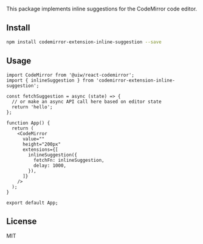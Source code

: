 This package implements inline suggestions for the CodeMirror code editor.

## Install

```bash
npm install codemirror-extension-inline-suggestion --save
```

## Usage

```tsx
import CodeMirror from '@uiw/react-codemirror';
import { inlineSuggestion } from 'codemirror-extension-inline-suggestion';

const fetchSuggestion = async (state) => {
  // or make an async API call here based on editor state
  return 'hello';
};

function App() {
  return (
    <CodeMirror
      value=""
      height="200px"
      extensions={[
        inlineSuggestion({
          fetchFn: inlineSuggestion,
          delay: 1000,
        }),
      ]}
    />
  );
}

export default App;
```

## License

MIT
